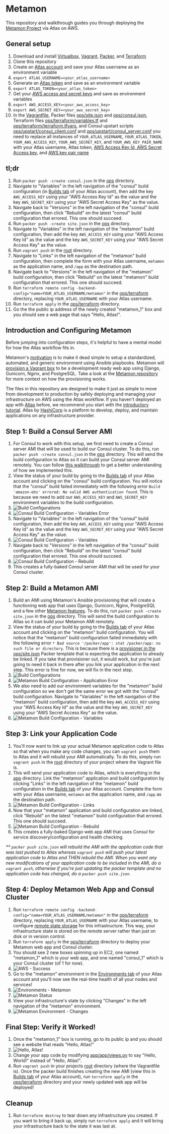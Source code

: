 Metamon
===================
This repository and walkthrough guides you through deploying the [Metamon Project](https://github.com/tryolabs/metamon) via Atlas on AWS.

General setup
-------------
1. Download and install [Virtualbox](https://www.virtualbox.org/wiki/Downloads), [Vagrant](https://www.vagrantup.com/downloads.html), [Packer](https://www.packer.io/downloads.html), and [Terraform](https://www.terraform.io/downloads.html)
2. Clone this repository
3. Create an [Atlas account](https://atlas.hashicorp.com/account/new?utm_source=github&utm_medium=examples&utm_campaign=metamon) and save your Atlas username as an environment variable
  1. `export ATLAS_USERNAME=<your_atlas_username>`
4. Generate an [Atlas token](https://atlas.hashicorp.com/settings/tokens) and save as an environment variable
  1. `export ATLAS_TOKEN=<your_atlas_token>`
5. Get your [AWS access and secret keys](http://docs.aws.amazon.com/AWSSimpleQueueService/latest/SQSGettingStartedGuide/AWSCredentials.html) and save as environment variables
  1. `export AWS_ACCESS_KEY=<your_aws_access_key>`
  2. `export AWS_SECRET_KEY=<your_aws_secret_key>`
6. In the [Vagrantfile](Vagrantfile), Packer files [ops/site.json](ops/site.json) and [ops/consul.json](ops/consul.json), Terraform files [ops/terraform/variables.tf](ops/terraform/variables.tf) and [ops/terraform/terraform.tfvars](ops/terraform/terraform.tfvars), and Consul upstart scripts [ops/upstart/consul_client.conf](ops/upstart/consul_client.conf) and [ops/upstart/consul_server.conf](ops/upstart/consul_server.conf) you need to replace all instances of `YOUR_ATLAS_USERNAME`, `YOUR_ATLAS_TOKEN`, `YOUR_AWS_ACCESS_KEY`, `YOUR_AWS_SECRET_KEY`, and `YOUR_AWS_KEY_PAIR_NAME` with your Atlas username, Atlas token, [AWS Access Key Id, AWS Secret Access key](http://docs.aws.amazon.com/AWSSimpleQueueService/latest/SQSGettingStartedGuide/AWSCredentials.html), and [AWS key pair name](http://docs.aws.amazon.com/gettingstarted/latest/wah/getting-started-prereq.html)

tl;dr
-----------------------------------------------
1. Run `packer push -create consul.json` in the [ops](ops) directory.
2. Navigate to "Variables" in the left navigation of the "consul" build configuration (in [Builds tab](https://atlas.hashicorp.com/builds) of your Atlas account), then add the key `AWS_ACCESS_KEY` using your "AWS Access Key Id" as the value and the key `AWS_SECRET_KEY` using your "AWS Secret Access Key" as the value.
3. Navigate back to "Versions" in the left navigation of the "consul" build configuration, then click "Rebuild" on the latest "consul" build configuration that errored. This one should succeed.
4. Run `packer push -create site.json` in the [ops](ops) directory.
5. Navigate to "Variables" in the left navigation of the "metamon" build configuration, then add the key `AWS_ACCESS_KEY` using your "AWS Access Key Id" as the value and the key `AWS_SECRET_KEY` using your "AWS Secret Access Key" as the value.
6. Run `vagrant push` in the [root]() directory.
7. Navigate to "Links" in the left navigation of the "metamon" build configuration, then complete the form with your Atlas username, `metamon` as the application name, and `/app` as the destination path.
8. Navigate back to "Versions" in the left navigation of the "metamon" build configuration, then click "Rebuild" on the latest "metamon" build configuration that errored. This one should succeed.
9. Run `terraform remote config -backend-config="name=YOUR_ATLAS_USERNAME/metamon"` in the [ops/terraform](ops/terraform) directory, replacing `YOUR_ATLAS_USERNAME` with your Atlas username.
10. Run `terraform apply` in the [ops/terraform](ops/terraform) directory.
11. Go the the public ip address of the newly created "metamon_1" box and you should see a web page that says "Hello, Atlas!".

Introduction and Configuring Metamon
-----------------------------------------------
Before jumping into configuration steps, it's helpful to have a mental model for how the Atlas workflow fits in.

Metamon's [motivation](https://github.com/tryolabs/metamon#motivation) is to make it dead simple to setup a standardized, automated, and generic environment using Ansible playbooks. Metamon will [provision a Vagrant box](https://github.com/tryolabs/metamon#features) to be a development ready web app using Django, Gunicorn, Nginx, and PostgreSQL. Take a look at the [Metamon repository](https://github.com/tryolabs/metamon) for more context on how the provisioning works.

The files in this repository are designed to make it just as simple to move from development to production by safely deploying and managing your infrastructure on AWS using the Atlas workflow. If you haven't deployed an app with [Atlas](https://atlas.hashicorp.com) before, we recommend you start with the [introductory tutorial](https://atlas.hashicorp.com/help/getting-started/getting-started-overview). Atlas by [HashiCorp](https://hashicorp.com) is a platform to develop, deploy, and maintain applications on any infrastructure provider.

Step 1: Build a Consul Server AMI
-------------------------
1. For Consul to work with this setup, we first need to create a Consul server AMI that will be used to build our Consul cluster. To do this, run `packer push -create consul.json` in the [ops](ops) directory. This will send the build configuration to Atlas so it can build your Consul server AMI remotely. You can follow [this walkthrough](https://github.com/hashicorp/atlas-examples/tree/master/consul) to get a better understanding of how we implemented this.
2. View the status of your build by going to the [Builds tab](https://atlas.hashicorp.com/builds) of your Atlas account and clicking on the "consul" build configuration. You will notice that the "consul" build failed immediately with the following error `Build 'amazon-ebs' errored: No valid AWS authentication found`. This is because we need to add our `AWS_ACCESS_KEY` and `AWS_SECRET_KEY` environment variables to the build configuration.
  1. ![Build Configurations](screenshots/builds_configurations_consul.png?raw=true)
  2. ![Consul Build Configuration - Variables Error](screenshots/builds_consul_error_variables.png?raw=true)
3. Navigate to "Variables" in the left navigation of the "consul" build configuration, then add the key `AWS_ACCESS_KEY` using your "AWS Access Key Id" as the value and the key `AWS_SECRET_KEY` using your "AWS Secret Access Key" as the value.
  1. ![Consul Build Configuration - Variables](screenshots/builds_variables.png?raw=true)
4. Navigate back to "Versions" in the left navigation of the "consul" build configuration, then click "Rebuild" on the latest "consul" build configuration that errored. This one should succeed.
  1. ![Consul Build Configuration - Rebuild](screenshots/builds_consul_rebuild.png?raw=true)
5. This creates a fully-baked Consul server AMI that will be used for your Consul cluster.

Step 2: Build a Metamon AMI
-------------------------
1. Build an AMI using Metamon's Ansible provisioning that will create a functioning web app that uses Django, Gunicorn, Nginx, PostgreSQL and a few other [Metamon features](https://github.com/tryolabs/metamon#features). To do this, run `packer push -create site.json` in the [ops](ops) directory. This will send the build configuration to Atlas so it can build your Metamon AMI remotely.
2. View the status of your build by going to the [Builds tab](https://atlas.hashicorp.com/builds) of your Atlas account and clicking on the "metamon" build configuration. You will notice that the "metamon" build configuration failed immediately with the following error `* Bad source '/packer/app': stat /packer/app: no such file or directory`. This is because there is a [provisioner in the ops/site.json](ops/site.json#L65) Packer template that is expecting the application to already be linked. If you take that provisioner out, it would work, but you're just going to need it back in there after you link your application in the next step. This error is fine for now, we will fix in the next step.
  1. ![Build Configurations](screenshots/builds_configurations_metamon.png?raw=true)
  2. ![Metamon Build Configuration - Application Error](screenshots/builds_metamon_error_application.png?raw=true)
3. We also need to add our environment variables for the "metamon" build configuration so we don't get the same error we got with the "consul" build configuration. Navigate to "Variables" in the left navigation of the "metamon" build configuration, then add the key `AWS_ACCESS_KEY` using your "AWS Access Key Id" as the value and the key `AWS_SECRET_KEY` using your "AWS Secret Access Key" as the value.
  1. ![Metamon Build Configuration - Variables](screenshots/builds_variables.png?raw=true)

Step 3: Link your Application Code
-------------------------
1. You'll now want to link up your actual Metamon application code to Atlas so that when you make any code changes, you can `vagrant push` them to Atlas and it will rebuild your AMI automatically. To do this, simply run `vagrant push` in the [root]() directory of your project where the Vagrant file is.
2. This will send your application code to Atlas, which is everything in the [app](app) directory. Link the "metamon" application and build configuration by clicking "Links" in the left navigation of the "metamon" build configuration in the [Builds tab](https://atlas.hashicorp.com/builds) of your Atlas account. Complete the form with your Atlas username, `metamon` as the application name, and `/app` as the destination path.
  1. ![Metamon Build Configuration - Links](screenshots/builds_metamon_links.png?raw=true)
3. Now that your "metamon" application and build configuration are linked, click "Rebuild" on the latest "metamon" build configuration that errored. This one should succeed.
  1. ![Metamon Build Configuration - Rebuild](screenshots/builds_metamon_rebuild.png?raw=true)
4. This creates a fully-baked Django web app AMI that uses Consul for service discovery/configuration and health checking.

_\** `packer push site.json` will rebuild the AMI with the application code that was last pushed to Atlas whereas `vagrant push` will push your latest application code to Atlas and THEN rebuild the AMI. When you want any new modifications of your application code to be included in the AMI, do a `vagrant push`, otherwise if you're just updating the packer template and no application code has changed, do a `packer push site.json`._

Step 4: Deploy Metamon Web App and Consul Cluster
--------------------------
1. Run `terraform remote config -backend-config="name=YOUR_ATLAS_USERNAME/metamon"` in the [ops/terraform](ops/terraform) directory, replacing `YOUR_ATLAS_USERNAME` with your Atlas username, to configure [remote state storage](https://www.terraform.io/docs/commands/remote-config.html) for this infrastructure. This way, your infrastructure state is stored on the remote server rather than just on disk or in version control.
2. Run `terraform apply` in the [ops/terraform](ops/terraform) directory to deploy your Metamon web app and Consul cluster.
3. You should see 2 new boxes spinning up in EC2, one named "metamon_1" which is your web app, and one named "consul_1" which is your Consul cluster (of 1 for now).
  1. ![AWS - Success](screenshots/aws_success.png?raw=true)
4. Go to the "metamon" environment in the [Environments tab](https://atlas.hashicorp.com/environments) of your Atlas account and you'll now see the real-time health of all your nodes and services!
  1. ![Environments - Metamon](screenshots/environments_metamon.png?raw=true)
  2. ![Metamon Status](screenshots/environments_metamon_status.png?raw=true)
5. View your infrastructure's state by clicking "Changes" in the left navigation of the "metamon" environment.
  1. ![Metamon Environment - Changes](screenshots/environments_metamon_changes.png?raw=true)

Final Step: Verify it Worked!
------------------------
1. Once the "metamon_1" box is running, go to its public ip and you should see a website that reads "Hello, Atlas!"
  1. ![Hello, Atlas!](screenshots/hello_atlas.png?raw=true)
2. Change your app code by modifying [app/app/views.py](app/app/views.py#L6) to say "Hello, World!" instead of "Hello, Atlas!".
3. Run `vagrant push` in your projects [root]() directory (where the Vagrantfile is). Once the packer build finishes creating the new AMI (view this in [Builds tab](https://atlas.hashicorp.com/builds) of your Atlas account), run `terraform apply` in the [ops/terraform](ops/terraform) directory and your newly updated web app will be deployed!

Cleanup
------------------------
1. Run `terraform destroy` to tear down any infrastructure you created. If you want to bring it back up, simply run `terraform apply` and it will bring your infrastructure back to the state it was last at.

